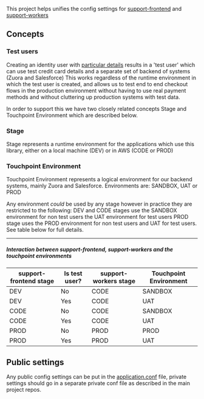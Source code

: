 This project helps unifies the config settings for [support-frontend](https://github.com/guardian/support-frontend) and
[support-workers](https://github.com/guardian/support-workers)

## Concepts

### Test users
Creating an identity user with [particular details](https://support.theguardian.com/test-users)
results in a 'test user' which can use test credit card details and a separate set of backend of systems (Zuora and Salesforce)
This works regardless of the runtime environment in which the test user is created, and allows us to test end to end
checkout flows in the production environment without having to use real payment methods and without cluttering up
production systems with test data.

In order to support this we have two closely related concepts Stage and Touchpoint Environment which are described below.

### Stage
Stage represents a runtime environment for the applications which use this library,
 either on a local machine (DEV) or in AWS (CODE or PROD)

### Touchpoint Environment
Touchpoint Environment represents a logical environment for our backend systems, mainly Zuora and Salesforce.
Environments are: SANDBOX, UAT or PROD

Any environment *could* be used by any stage however in practice they are restricted to the following:
DEV and CODE stages use the SANDBOX environment for non test users the UAT environment for test users
PROD stage uses the PROD environment for non test users and UAT for test users. See table below for full details.


--------------------------------------

##### Interaction between support-frontend, support-workers and the touchpoint environments

|support-frontend stage| Is test user?|support-workers stage|Touchpoint Environment |
|----------------------|--------------|---------------------|-----------------------|
|DEV                   |No            |CODE                 |SANDBOX                |
|DEV                   |Yes           |CODE                 |UAT                    |
|CODE                  |No            |CODE                 |SANDBOX                |
|CODE                  |Yes           |CODE                 |UAT                    |
|PROD                  |No            |PROD                 |PROD                   |
|PROD                  |Yes           |PROD                 |UAT                    |



## Public settings
Any public config settings can be put in the [application.conf](src/main/resources/application.conf) file,
private settings should go in a separate private conf file as described in
the main project repos.


